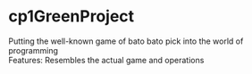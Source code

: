 # cp1GreenProject
Putting the well-known game of bato bato pick into the world of programming  
Features: Resembles the actual game and operations
